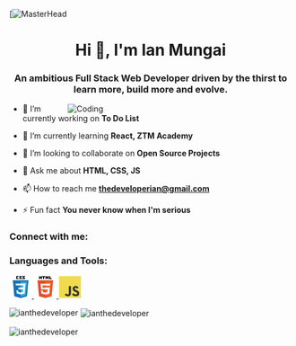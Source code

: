 [![MasterHead](https://1.bp.blogspot.com/-7A4WynwLsM...)




<h1 align="center">Hi 👋, I'm Ian Mungai</h1>
<h3 align="center">An ambitious Full Stack Web Developer driven by the thirst to learn more, build more and evolve.</h3>
<img align="right" alt="Coding" width="400" src="https://user-images.githubusercontent.com/55389276/140866485-8fb1c876-9a8f-4d6a-98dc-08c4981eaf70.gif">

- 🔭 I’m currently working on **To Do List**

- 🌱 I’m currently learning **React, ZTM Academy**

- 👯 I’m looking to collaborate on **Open Source Projects**

- 💬 Ask me about **HTML, CSS, JS**

- 📫 How to reach me **thedeveloperian@gmail.com**

- ⚡ Fun fact **You never know when I'm serious**

<h3 align="left">Connect with me:</h3>
<p align="left">
</p>

<h3 align="left">Languages and Tools:</h3>
<p align="left"> <a href="https://www.w3schools.com/css/" target="_blank" rel="noreferrer"> <img src="https://raw.githubusercontent.com/devicons/devicon/master/icons/css3/css3-original-wordmark.svg" alt="css3" width="40" height="40"/> </a> <a href="https://www.w3.org/html/" target="_blank" rel="noreferrer"> <img src="https://raw.githubusercontent.com/devicons/devicon/master/icons/html5/html5-original-wordmark.svg" alt="html5" width="40" height="40"/> </a> <a href="https://developer.mozilla.org/en-US/docs/Web/JavaScript" target="_blank" rel="noreferrer"> <img src="https://raw.githubusercontent.com/devicons/devicon/master/icons/javascript/javascript-original.svg" alt="javascript" width="40" height="40"/> </a> </p>

<p><img align="left" src="https://github-readme-stats.vercel.app/api/top-langs?username=ianthedeveloper&show_icons=true&locale=en&layout=compact" alt="ianthedeveloper" /></p>

<p>&nbsp;<img align="center" src="https://github-readme-stats.vercel.app/api?username=ianthedeveloper&show_icons=true&locale=en" alt="ianthedeveloper" /></p>

<p><img align="center" src="https://github-readme-streak-stats.herokuapp.com/?user=ianthedeveloper&" alt="ianthedeveloper" /></p>
